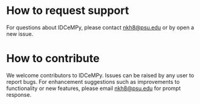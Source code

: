 # How to request support

For questions about IDCeMPy, please contact <nkh8@psu.edu> or by open a new issue. 

# How to contribute

We welcome contributors to IDCeMPy. Issues can be raised by any user to report bugs. 
For enhancement suggestions such as improvements to functionality or new features, please email <nkh8@psu.edu> for prompt response.
